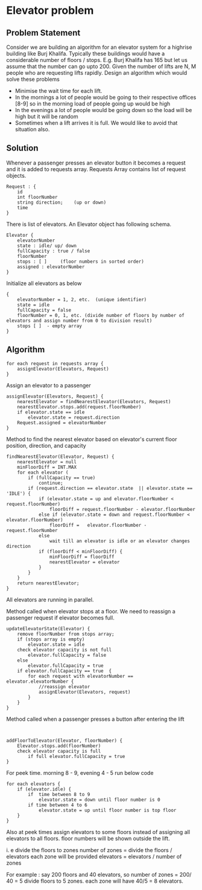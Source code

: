 # Elevator problem

## Problem Statement

Consider we are building an algorithm for an elevator system for a highrise building like Burj Khalifa. Typically these buildings would have a considerable number of floors / stops. E.g. Burj Khalifa has 165 but let us assume that the number can go upto 200. 
Given the number of lifts are N, M people who are requesting lifts rapidly. Design an algorithm which would solve these problems 
- Minimise the wait time for each lift. 
- In the mornings a lot of people would be going to their respective offices [8-9] so in the morning load of people going up would be high 
- In the evenings a lot of people would be going down so the load will be high but it will be random 
- Sometimes when a lift arrives it is full. We would like to avoid that situation also. 


## Solution

Whenever a passenger presses an elevator button it becomes a request and it is added to requests array. 
Requests Array contains list of request objects.

```
Request : {
	id
	int floorNumber
	string direction;    (up or down)
	time 
}
```
There is list of elevators. An Elevator object has following schema.

```
Elevator {
	elevatorNumber
	state : idle/ up/ down
	fullCapacity : true / false
	floorNumber
	stops : [ ]     (floor numbers in sorted order)
	assigned : elevatorNumber
}

```


Initialize all elevators as below

```
{
	elevatorNumber = 1, 2, etc.  (unique identifier)
	state = idle
	fullCapacity = false
	floorNumber = 0, 1, etc. (divide number of floors by number of elevators and assign number from 0 to division result)
	stops [ ]  - empty array
}

```

## Algorithm 


```
for each request in requests array {
	assignElevator(Elevators, Request)
}

```
	
Assign an elevator to a passenger


```
assignElevator(Elevators, Request) {
	nearestElevator = findNearestElevator(Elevators, Request) 
	nearestElevator.stops.add(request.floorNumber)
	if elevator.state == idle
		elevator.state = request.direction
	Request.assigned = elevatorNumber
}

```

Method to find the nearest elevator based on elevator's current floor position, direction, and capacity

```
findNearestElevator(Elevator, Request) {
	nearestElevator = null
	minFloorDiff = INT.MAX
	for each elevator (
		if (fullCapacity == true)
			continue;
		if (request.direction == elevator.state  || elevator.state == 'IDLE') {
			if (elevator.state = up and elevator.floorNumber < request.floorNumber)
				floorDiff = request.floorNumber - elevator.floorNumber
			else if (elevator.state = down and request.floorNumber < elevator.floorNumber)
				floorDiff =   elevator.floorNumber - request.floorNumber
			else 
				wait till an elevator is idle or an elevator changes direction
			if (floorDiff < minFloorDiff) {
				minFloorDiff = floorDiff
				nearestElevator = elevator
			}
		} 
	}
	return nearestElevator;
}
```

All elevators are running in parallel. 

Method called when elevator stops at a floor. We need to reassign a passenger request if elevator becomes full.

```
updateElevatorState(Elevator) {
	remove floorNumber from stops array;
	if (stops array is empty)
		elevator.state = idle
	check elevator capacity is not full
		elevator.fullCapacity = false
	else
		elevator.fullCapacity = true
	if elevator.fullCapacity == true  {
		for each request with elevatorNumber == elevator.elevatorNumber {
			//reassign elevator
			assignElevator(Elevators, request)
		}
	}
}
```

Method called when a passenger presses a button after entering the lift 

```


addFloorToElevator(Elevator, floorNumber) {
	Elevator.stops.add(floorNumber)
	check elevator capacity is full
		if full elevator.fullCapacity = true
}

```

For peek time. morning 8 - 9, evening 4 - 5 run below code

```
for each elevators {	
	if (elevator.idle) {
		if  time between 8 to 9
			elevator.state = down until floor number is 0
		if time between 4 to 6
			elevator.state = up until floor number is top floor
	}
}
```

Also at peek times assign elevators to some floors instead of assigning all elevators to all floors. floor numbers will be shown outside the lift.

i. e divide the floors to zones 
number of zones  =  divide the floors / elevators 
each zone will be provided elevators = elevators / number of zones
	
For example : 
	say 200 floors and 40 elevators, so number of zones = 200/ 40 = 5
	divide floors to 5 zones. each zone will have 40/5 = 8 elevators.
